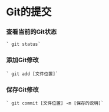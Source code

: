# Git的提交
### 查看当前的Git状态

	` git status`

### 添加Git修改

	` git add [文件位置]`

### 保存Git修改

	` git commit [文件位置] -m [保存的说明]`